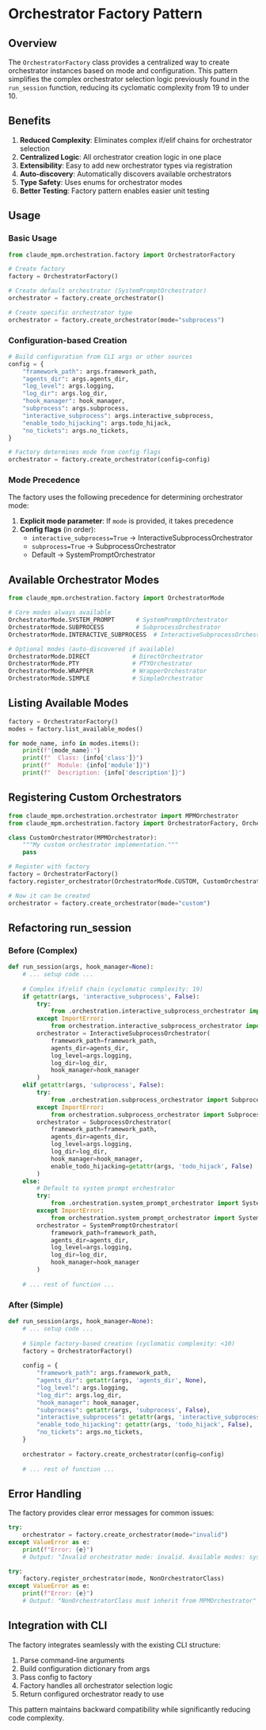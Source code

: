 # Orchestrator Factory Pattern

## Overview

The `OrchestratorFactory` class provides a centralized way to create orchestrator instances based on mode and configuration. This pattern simplifies the complex orchestrator selection logic previously found in the `run_session` function, reducing its cyclomatic complexity from 19 to under 10.

## Benefits

1. **Reduced Complexity**: Eliminates complex if/elif chains for orchestrator selection
2. **Centralized Logic**: All orchestrator creation logic in one place
3. **Extensibility**: Easy to add new orchestrator types via registration
4. **Auto-discovery**: Automatically discovers available orchestrators
5. **Type Safety**: Uses enums for orchestrator modes
6. **Better Testing**: Factory pattern enables easier unit testing

## Usage

### Basic Usage

```python
from claude_mpm.orchestration.factory import OrchestratorFactory

# Create factory
factory = OrchestratorFactory()

# Create default orchestrator (SystemPromptOrchestrator)
orchestrator = factory.create_orchestrator()

# Create specific orchestrator type
orchestrator = factory.create_orchestrator(mode="subprocess")
```

### Configuration-based Creation

```python
# Build configuration from CLI args or other sources
config = {
    "framework_path": args.framework_path,
    "agents_dir": args.agents_dir,
    "log_level": args.logging,
    "log_dir": args.log_dir,
    "hook_manager": hook_manager,
    "subprocess": args.subprocess,
    "interactive_subprocess": args.interactive_subprocess,
    "enable_todo_hijacking": args.todo_hijack,
    "no_tickets": args.no_tickets,
}

# Factory determines mode from config flags
orchestrator = factory.create_orchestrator(config=config)
```

### Mode Precedence

The factory uses the following precedence for determining orchestrator mode:

1. **Explicit mode parameter**: If `mode` is provided, it takes precedence
2. **Config flags** (in order):
   - `interactive_subprocess=True` → InteractiveSubprocessOrchestrator
   - `subprocess=True` → SubprocessOrchestrator
   - Default → SystemPromptOrchestrator

## Available Orchestrator Modes

```python
from claude_mpm.orchestration.factory import OrchestratorMode

# Core modes always available
OrchestratorMode.SYSTEM_PROMPT      # SystemPromptOrchestrator
OrchestratorMode.SUBPROCESS         # SubprocessOrchestrator
OrchestratorMode.INTERACTIVE_SUBPROCESS  # InteractiveSubprocessOrchestrator

# Optional modes (auto-discovered if available)
OrchestratorMode.DIRECT            # DirectOrchestrator
OrchestratorMode.PTY               # PTYOrchestrator
OrchestratorMode.WRAPPER           # WrapperOrchestrator
OrchestratorMode.SIMPLE            # SimpleOrchestrator
```

## Listing Available Modes

```python
factory = OrchestratorFactory()
modes = factory.list_available_modes()

for mode_name, info in modes.items():
    print(f"{mode_name}:")
    print(f"  Class: {info['class']}")
    print(f"  Module: {info['module']}")
    print(f"  Description: {info['description']}")
```

## Registering Custom Orchestrators

```python
from claude_mpm.orchestration.orchestrator import MPMOrchestrator
from claude_mpm.orchestration.factory import OrchestratorFactory, OrchestratorMode

class CustomOrchestrator(MPMOrchestrator):
    """My custom orchestrator implementation."""
    pass

# Register with factory
factory = OrchestratorFactory()
factory.register_orchestrator(OrchestratorMode.CUSTOM, CustomOrchestrator)

# Now it can be created
orchestrator = factory.create_orchestrator(mode="custom")
```

## Refactoring run_session

### Before (Complex)

```python
def run_session(args, hook_manager=None):
    # ... setup code ...
    
    # Complex if/elif chain (cyclomatic complexity: 19)
    if getattr(args, 'interactive_subprocess', False):
        try:
            from .orchestration.interactive_subprocess_orchestrator import InteractiveSubprocessOrchestrator
        except ImportError:
            from orchestration.interactive_subprocess_orchestrator import InteractiveSubprocessOrchestrator
        orchestrator = InteractiveSubprocessOrchestrator(
            framework_path=framework_path,
            agents_dir=agents_dir,
            log_level=args.logging,
            log_dir=log_dir,
            hook_manager=hook_manager
        )
    elif getattr(args, 'subprocess', False):
        try:
            from .orchestration.subprocess_orchestrator import SubprocessOrchestrator
        except ImportError:
            from orchestration.subprocess_orchestrator import SubprocessOrchestrator
        orchestrator = SubprocessOrchestrator(
            framework_path=framework_path,
            agents_dir=agents_dir,
            log_level=args.logging,
            log_dir=log_dir,
            hook_manager=hook_manager,
            enable_todo_hijacking=getattr(args, 'todo_hijack', False)
        )
    else:
        # Default to system prompt orchestrator
        try:
            from .orchestration.system_prompt_orchestrator import SystemPromptOrchestrator
        except ImportError:
            from orchestration.system_prompt_orchestrator import SystemPromptOrchestrator
        orchestrator = SystemPromptOrchestrator(
            framework_path=framework_path,
            agents_dir=agents_dir,
            log_level=args.logging,
            log_dir=log_dir,
            hook_manager=hook_manager
        )
    
    # ... rest of function ...
```

### After (Simple)

```python
def run_session(args, hook_manager=None):
    # ... setup code ...
    
    # Simple factory-based creation (cyclomatic complexity: <10)
    factory = OrchestratorFactory()
    
    config = {
        "framework_path": args.framework_path,
        "agents_dir": getattr(args, 'agents_dir', None),
        "log_level": args.logging,
        "log_dir": args.log_dir,
        "hook_manager": hook_manager,
        "subprocess": getattr(args, 'subprocess', False),
        "interactive_subprocess": getattr(args, 'interactive_subprocess', False),
        "enable_todo_hijacking": getattr(args, 'todo_hijack', False),
        "no_tickets": args.no_tickets,
    }
    
    orchestrator = factory.create_orchestrator(config=config)
    
    # ... rest of function ...
```

## Error Handling

The factory provides clear error messages for common issues:

```python
try:
    orchestrator = factory.create_orchestrator(mode="invalid")
except ValueError as e:
    print(f"Error: {e}")
    # Output: "Invalid orchestrator mode: invalid. Available modes: system_prompt, subprocess, ..."

try:
    factory.register_orchestrator(mode, NonOrchestratorClass)
except ValueError as e:
    print(f"Error: {e}")
    # Output: "NonOrchestratorClass must inherit from MPMOrchestrator"
```

## Integration with CLI

The factory integrates seamlessly with the existing CLI structure:

1. Parse command-line arguments
2. Build configuration dictionary from args
3. Pass config to factory
4. Factory handles all orchestrator selection logic
5. Return configured orchestrator ready to use

This pattern maintains backward compatibility while significantly reducing code complexity.